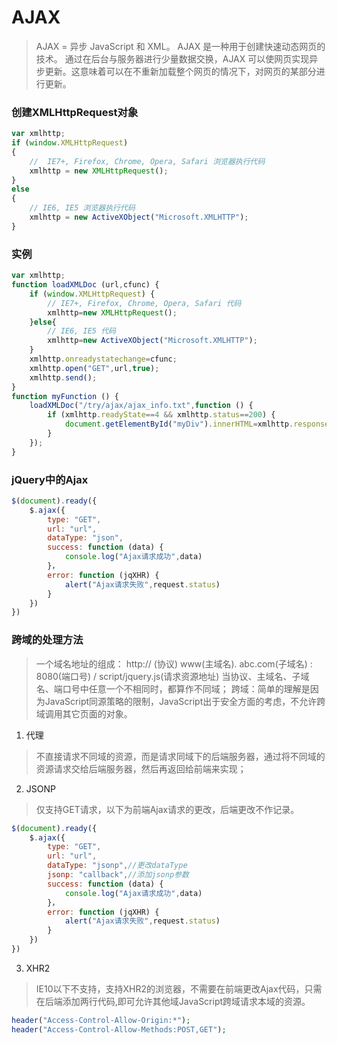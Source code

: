 # AJAX
> AJAX = 异步 JavaScript 和 XML。
AJAX 是一种用于创建快速动态网页的技术。
通过在后台与服务器进行少量数据交换，AJAX 可以使网页实现异步更新。这意味着可以在不重新加载整个网页的情况下，对网页的某部分进行更新。

### 创建XMLHttpRequest对象

```javascript
var xmlhttp;
if (window.XMLHttpRequest)
{
    //  IE7+, Firefox, Chrome, Opera, Safari 浏览器执行代码
	xmlhttp = new XMLHttpRequest();
}
else
{
    // IE6, IE5 浏览器执行代码
    xmlhttp = new ActiveXObject("Microsoft.XMLHTTP");
}
```
### 实例

```javascript
var xmlhttp;
function loadXMLDoc (url,cfunc) {
	if (window.XMLHttpRequest) {
    	// IE7+, Firefox, Chrome, Opera, Safari 代码
		xmlhttp=new XMLHttpRequest();
	}else{
    	// IE6, IE5 代码
		xmlhttp=new ActiveXObject("Microsoft.XMLHTTP");
	}
	xmlhttp.onreadystatechange=cfunc;
	xmlhttp.open("GET",url,true);
	xmlhttp.send();
}
function myFunction () {
	loadXMLDoc("/try/ajax/ajax_info.txt",function () {
		if (xmlhttp.readyState==4 && xmlhttp.status==200) {
			document.getElementById("myDiv").innerHTML=xmlhttp.responseText;
		}
	});
}
```

### jQuery中的Ajax

```javascript
$(document).ready({
	$.ajax({
    	type: "GET",
        url: "url",
        dataType: "json",
        success: function (data) {
        	console.log("Ajax请求成功",data)
        }，
        error: function (jqXHR) {
        	alert("Ajax请求失败",request.status)
		}
	})
})
```

### 跨域的处理方法

> 一个域名地址的组成：
> http:// (协议) www(主域名). abc.com(子域名) : 8080(端口号) / script/jquery.js(请求资源地址)
当协议、主域名、子域名、端口号中任意一个不相同时，都算作不同域；
跨域：简单的理解是因为JavaScript同源策略的限制，JavaScript出于安全方面的考虑，不允许跨域调用其它页面的对象。

1. 代理

> 不直接请求不同域的资源，而是请求同域下的后端服务器，通过将不同域的资源请求交给后端服务器，然后再返回给前端来实现；

2. JSONP

> 仅支持GET请求，以下为前端Ajax请求的更改，后端更改不作记录。

```javascript
$(document).ready({
	$.ajax({
    	type: "GET",
       	url: "url",
       	dataType: "jsonp",//更改dataType
       	jsonp: "callback",//添加jsonp参数
       	success: function (data) {
        	console.log("Ajax请求成功",data)
       	}，
       	error: function (jqXHR) {
        	alert("Ajax请求失败",request.status)
		}
	})
})
```

3. XHR2

> IE10以下不支持，支持XHR2的浏览器，不需要在前端更改Ajax代码，只需在后端添加两行代码,即可允许其他域JavaScript跨域请求本域的资源。

```php
header("Access-Control-Allow-Origin:*");
header("Access-Control-Allow-Methods:POST,GET");
```
